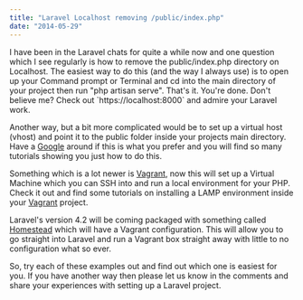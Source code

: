 ```yaml
---
title: "Laravel Localhost removing /public/index.php"
date: "2014-05-29"
---
```


I have been in the Laravel chats for quite a while now and one question which I see regularly is how to remove the public/index.php directory on Localhost. The easiest way to do this (and the way I always use) is to open up your Command prompt or Terminal and cd into the main directory of your project then run "php artisan serve". That's it. You're done. Don't believe me? Check out \`https://localhost:8000\` and admire your Laravel work.

Another way, but a bit more complicated would be to set up a virtual host (vhost) and point it to the public folder inside your projects main directory. Have a [Google](https://google.com) around if this is what you prefer and you will find so many tutorials showing you just how to do this.

Something which is a lot newer is [Vagrant](https://vagrantup.com), now this will set up a Virtual Machine which you can SSH into and run a local environment for your PHP. Check it out and find some tutorials on installing a LAMP environment inside your [Vagrant](https://vagrantup.com) project.

Laravel's version 4.2 will be coming packaged with something called [Homestead](https://laravel.com/docs/homestead) which will have a Vagrant configuration. This will allow you to go straight into Laravel and run a Vagrant box straight away with little to no configuration what so ever.

So, try each of these examples out and find out which one is easiest for you. If you have another way then please let us know in the comments and share your experiences with setting up a Laravel project.
